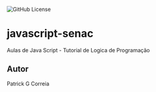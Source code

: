![GitHub License](https://img.shields.io/github/license/PatrickHeiisen/javascript-senac?style=plastic)

# javascript-senac
Aulas de Java Script - Tutorial de Logica de Programação
## Autor
Patrick G Correia
